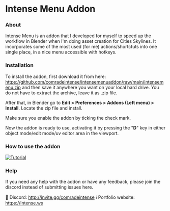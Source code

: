 # Intense Menu Addon

### About

Intense Menu is an addon that I developed for myself to speed up the workflow in Blender when I'm doing asset creation for Cities Skylines. It incorporates some of the most used (for me) actions/shortctuts into one single place, in a nice menu accessible with hotkeys.

### Installation

To install the addon, first download it from here: https://github.com/comradeintense/intensemenuaddon/raw/main/intensemenu.zip and then save it anywhere you want on your local hard drive. You do not have to extract the archive, leave it as .zip file.

After that, in Blender go to **Edit > Preferences > Addons (Left menu) > Install**. Locate the zip file and install.

Make sure you enable the addon by ticking the check mark.

Now the addon is ready to use, activating it by pressing the "**D**" key in either object mode/edit mode/uv editor area in the viewport.

### How to use the addon

[![Tutorial](https://img.youtube.com/vi/7lV_zXx4gOk/0.jpg)](https://www.youtube.com/watch?v=7lV_zXx4gOk)

### Help

If you need any help with the addon or have any feedback, please join the discord instead of submitting issues here.

💬 Discord: http://invite.gg/comradeintense
ℹ️ Portfolio website: https://intense.ws

